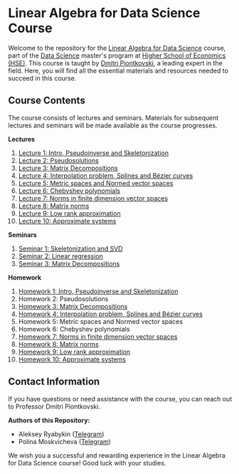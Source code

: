 # Linear Algebra for Data Science Course

Welcome to the repository for the [Linear Algebra for Data Science](https://www.hse.ru/en/edu/courses/470902553) course, part of the [Data Science](https://www.hse.ru/ma/datasci/) master's program at [Higher School of Economics (HSE)](https://www.hse.ru/). This course is taught by [Dmitri Piontkovski](https://www.hse.ru/en/org/persons/64913), a leading expert in the field. Here, you will find all the essential materials and resources needed to succeed in this course.

<!--- 
## Course Description

In the lecture course, we consider some topics of linear algebra beyond the standard first year course which are extremely important for applications. Mostly, these are applications to data analysis and machine learning, as well as to economics and statistics. We begin with inversions of rectangle matrices, that is, we discuss pseudo-inverse matrices (and their connections to the linear regression model). Among others, we discuss iteration methods (and their using in models of random walk on a graph applied to Internet search such as PageRank algorithm), matrix decompositions (such as SVD) and methods of dimension decreasing (with their connection to some image compression algorithms), and the theory of matrix norms and perturbation theory (for error estimates in matrix computations). The course includes also symbolic methods in systems of algebraic equations, approximation problems, Chebyshev polynomials, matrix functions such as exponents etc. We plan to invite some external lecturers who successfully apply linear algebra in their work. The students are also be invited to give their own talks on additional topics of applied or theoretical linear algebra.
-->
## Course Contents

The course consists of lectures and seminars. Materials for subsequent lectures and seminars will be made available as the course progresses.

**Lectures**
1. [Lecture 1: Intro, Pseudoinverse and Skeletonization](https://raw.githubusercontent.com/kamranuz/linal-course-hse/master/lecture-notes/lecture01-pseudoinverse.pdf) 
2. [Lecture 2: Pseudosolutions](https://raw.githubusercontent.com/kamranuz/linal-course-hse/master/lecture-notes/lecture02-pseudosolutions.pdf)
3. [Lecture 3: Matrix Decompositions](https://raw.githubusercontent.com/kamranuz/linal-course-hse/master/lecture-notes/lecture03-decompositions.pdf)
4. [Lecture 4: Interpolation problem, Splines and Bézier curves](https://raw.githubusercontent.com/kamranuz/linal-course-hse/master/lecture-notes/lecture04-interpolations.pdf)
5. [Lecture 5: Metric spaces and Normed vector spaces](https://raw.githubusercontent.com/kamranuz/linal-course-hse/master/lecture-notes/lecture05-metrics.pdf)
6. [Lecture 6: Chebyshev polynomials](https://raw.githubusercontent.com/kamranuz/linal-course-hse/master/lecture-notes/lecture06-chebyshev.pdf) 
7. [Lecture 7: Norms in finite dimension vector spaces](https://raw.githubusercontent.com/kamranuz/linal-course-hse/master/lecture-notes/lecture07-minkowski.pdf) 
8. [Lecture 8: Matrix norms](https://raw.githubusercontent.com/kamranuz/linal-course-hse/master/lecture-notes/lecture08-matrixnorms.pdf)
9. [Lecture 9: Low rank approximation](https://raw.githubusercontent.com/kamranuz/linal-course-hse/master/lecture-notes/lecture09-approximate_rank.pdf)
10. [Lecture 10: Approximate systems](https://raw.githubusercontent.com/kamranuz/linal-course-hse/master/lecture-notes/lecture10-approximate_systems.pdf) 


**Seminars**
1. [Seminar 1: Skeletonization and SVD](https://raw.githubusercontent.com/kamranuz/linal-course-hse/master/seminars/seminar01-svd.pdf)
2. [Seminar 2: Linear regression](https://raw.githubusercontent.com/kamranuz/linal-course-hse/master/lecture-notes/seminar02-linearregression.pdf)
3. [Seminar 3: Matrix Decompositions](https://raw.githubusercontent.com/kamranuz/linal-course-hse/master/seminars/seminar03-decompositions.pdf) 

**Homework**
1. [Homework 1: Intro, Pseudoinverse and Skeletonization](https://raw.githubusercontent.com/kamranuz/linal-course-hse/master/homework/dz_pseudoinverse_eng.jpg) 
2. Homework 2: Pseudosolutions
3. [Homework 3: Matrix Decompositions](https://raw.githubusercontent.com/kamranuz/linal-course-hse/master/homework/dz_decompostions_eng.jpg)
4. [Homework 4: Interpolation problem, Splines and Bézier curves](https://raw.githubusercontent.com/kamranuz/linal-course-hse/master/homework/dz_approximate_eng.jpg)
5.  Homework 5: Metric spaces and Normed vector spaces
6.  Homework 6: Chebyshev polynomials
7. [Homework 7: Norms in finite dimension vector spaces](https://raw.githubusercontent.com/kamranuz/linal-course-hse/master/homework/dz_metrics_n_norms_eng.pdf) 
8. [Homework 8: Matrix norms](https://raw.githubusercontent.com/kamranuz/linal-course-hse/master/homework/dz_matrix_norms_eng.pdf)
9. [Homework 9: Low rank approximation](https://raw.githubusercontent.com/kamranuz/linal-course-hse/master/homework/dz_small_rank_approx_eng.pdf)
10. [Homework 10: Approximate systems](https://raw.githubusercontent.com/kamranuz/linal-course-hse/master/homework/dz_condition_number_eng.pdf) 

## Contact Information

If you have questions or need assistance with the course, you can reach out to Professor Dmitri Piontkovski.

**Authors of this Repository:**
- Aleksey Ryabykin ([Telegram](https://t.me/addicted_by))
- Polina Moskvicheva ([Telegram](https://t.me/gumanitariinenuzhny))

We wish you a successful and rewarding experience in the Linear Algebra for Data Science course! Good luck with your studies.
